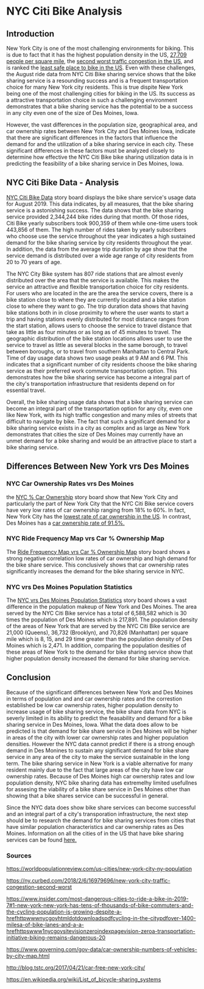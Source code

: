 # NYC Citi Bike Analysis

## Introduction

New York City is one of the most challenging environments for biking. This is due to fact that it has the highest population density in the US, [27,709 people per square mile](https://worldpopulationreview.com/us-cities/new-york-city-ny-population), the [second worst traffic congestion in the US](https://ny.curbed.com/2018/2/6/16979696/new-york-city-traffic-congestion-second-worst), and is ranked the [least safe place to bike in the US](https://www.insider.com/most-dangerous-cities-to-ride-a-bike-in-2019-7#1-new-york-new-york-has-tens-of-thousands-of-bike-commuters-and-the-cycling-population-is-growing-despite-a-hrefhttpwwwnycgovhtmldotdownloadspdfcycling-in-the-citypdfover-1400-milesa-of-bike-lanes-and-a-a-hrefhttpswww1nycgovsitevisionzeroindexpagevision-zeroa-transportation-). Even with these challenges, the August ride data from NYC Citi Bike sharing service shows that the bike sharing service is a resounding success and is a frequent transportation choice for many New York city residents. This is true dispite New York being one of the most challenging cities for biking in the US. Its success as a attractive transportation choice in such a challenging environment demonstrates that a bike sharing service has the potential to be a success in any city even one of the size of Des Moines, Iowa.


However, the vast differences in the population size, geographical area, and car ownership rates between New York City and Des Moines Iowa, indicate that there are significant differences in the factors that influence the demand for and the utilization of a bike sharing service in each city. These significant differences in these factors must be analyzed closely to determine how effective the NYC Citi Bike bike sharing utilization data is in predicting the feasibility of a bike sharing service in Des Moines, Iowa. 


## NYC Citi Bike Data - Analysis


[NYC Citi Bike Data](https://public.tableau.com/profile/dean.bernocchi#!/vizhome/bikesharing_module/NYCCitiBikeData?publish=yes) story board displays the bike share service's usage data for August 2019. This data indicates, by all measures, that the bike sharing service is a astonishing success. The data shows that the bike sharing service provided 2,344,244 bike rides during that month. Of those rides, Citi Bike yearly subscribers took 900,359 of them while one-time users took 443,856 of them. The high number of rides taken by yearly subscribers who choose use the service throughout the year indicates a high sustained demand for the bike sharing service by city residents throughout the year. In addition, the data from the average trip duration by age show that the service demand is distributed over a wide age range of city residents from 20 to 70 years of age. 

The NYC City Bike system has 807 ride stations that are almost evenly distributed over the area that the service is available. This makes the service an attractive and flexible transportation choice for city residents. For users who are located in the are the area the service covers, there is a bike station close to where they are currently located and a bike station close to where they want to go. The trip duration data shows that having bike stations both in in close proximity to where the user wants to start a trip and having stations evenly distributed for most distance ranges from the start station, allows users to choose the service to travel distance that take as little as four minutes or as long as  of 45 minutes to travel. The geographic distribution of the bike station locations allows user to use the service to travel as little as several blocks in the same borough, to travel between boroughs, or to travel from southern Manhattan to Central Park. Time of day usage data shows two usage peaks at 9 AM and 6 PM. This indicates that a significant number of city residents choose the bike sharing service as their preferred work commute transportation option. This demonstrates how the bike sharing service has become a integral part of the city's transportation infrastructure that residents depend on for essential travel.

Overall, the bike sharing usage data shows that a bike sharing service can become an integral part of the transportation option for any city, even one like New York, with its high traffic congestion and many miles of streets that difficult to navigate by bike. The fact that such a significant demand for a bike sharing service exists in a city as complex and as large as New York demonstrates that cities the size of Des Moines may currently have an unmet demand for a bike sharing and would be an attractive place to start a bike sharing service.

## Differences Between New York vrs Des Moines

### NYC Car Ownership Rates vrs Des Moines

the [NYC % Car Ownership](https://public.tableau.com/profile/dean.bernocchi#!/vizhome/bikesharing_module/NYCCitiBikeData?publish=yes) story board show that New York City and particularly the part of New York City that the NYC Citi Bike service covers have very low rates of car ownership ranging from 18% to 60%. In fact, New York City has the [lowest rate of car ownership in the US](https://www.governing.com/gov-data/car-ownership-numbers-of-vehicles-by-city-map.html). In contrast, Des Moines has a [car ownership rate of 91.5%.](https://www.governing.com/gov-data/car-ownership-numbers-of-vehicles-by-city-map.html)

### NYC Ride Frequency Map vrs Car % Ownership Map

The [Ride Frequency Map vrs Car % Ownership Map](https://public.tableau.com/profile/dean.bernocchi#!/vizhome/bikesharing_module/NYCCitiBikeData?publish=yes) story board shows a strong negative correlation low rates of car ownership and high demand for the bike share service. This conclusively shows that car ownership rates significantly increases the demand for the bike sharing service in NYC. 

### NYC vrs Des Moines Population Statistics

The [NYC vrs Des Moines Population Statistics]() story board shows a vast difference in the population makeup of New York and Des Moines. The area served by the NYC Citi Bike service has a total of 6,588,582 which is 30 times the population of Des Moines which is 217,891. The population density of the areas of New York that are served by the NYC Citi Bike service are 21,000 (Queens), 36,732 (Brooklyn), and 70,826 (Manhattan) per square mile which is 8, 15, and 29 time greater than the population density of Des Moines which is 2,471. In addition, comparing the population desities of these areas of New York to the demand for bike sharing service show that higher population density increased the demand for bike sharing service. 

## Conclusion

Because of the significant differences between New York and Des Moines in terms of population and and car ownership rates and the correstion established be low car ownership rates, higher population density to increase usage of bike sharing service, the bike share data from NYC is severly limited in its ability to predict the feasability and demand for a bike sharing service in Des Moines, Iowa. What the data does allow to be predicted is that demand for bike share service in Des Moines will be higher in areas of the city with lower car ownership rates and higher population densities. However the NYC data cannot predict if there is a strong enough demand in Des Monines to sustain any significant demand for bike share service in any area of the city to make the service sustainable in the long term. The bike sharing service in New York is a viable alternative for many resident mainly due to the fact that large areas of the city have low car ownership rates. Because of Des Moines high car ownership rates and low population density, NYC bike sharing data has extremelhy limited usefullnes for assesing the viability of a bike share service in Des Moines other than showing that a bike shares service can be successful in general. 

Since the NYC data does show bike share services can become successful and an integral part of a city's transporation infrastructure, the next step should be to research the demand for bike sharing services from cities that have similar population characteristics and car ownership rates as Des Moines. Information on all the cities of in the US that  have bike sharing services can be found [here.](https://en.wikipedia.org/wiki/List_of_bicycle-sharing_systems)


### Sources 
https://worldpopulationreview.com/us-cities/new-york-city-ny-population

https://ny.curbed.com/2018/2/6/16979696/new-york-city-traffic-congestion-second-worst

https://www.insider.com/most-dangerous-cities-to-ride-a-bike-in-2019-7#1-new-york-new-york-has-tens-of-thousands-of-bike-commuters-and-the-cycling-population-is-growing-despite-a-hrefhttpwwwnycgovhtmldotdownloadspdfcycling-in-the-citypdfover-1400-milesa-of-bike-lanes-and-a-a-hrefhttpswww1nycgovsitevisionzeroindexpagevision-zeroa-transportation-initiative-biking-remains-dangerous-20

https://www.governing.com/gov-data/car-ownership-numbers-of-vehicles-by-city-map.html

http://blog.tstc.org/2017/04/21/car-free-new-york-city/

https://en.wikipedia.org/wiki/List_of_bicycle-sharing_systems
